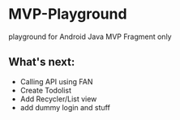 # MVP-Playground
playground for Android Java MVP Fragment only

## What's next:
+ Calling API using FAN
+ Create Todolist
+ Add Recycler/List view
+ add dummy login and stuff
